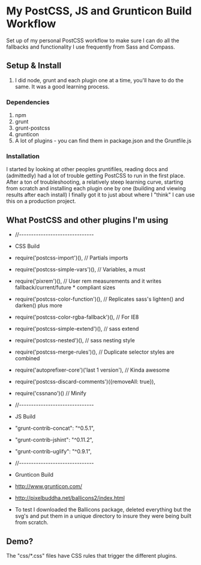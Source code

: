 # My PostCSS, JS and Grunticon Build Workflow
Set up of my personal PostCSS workflow to make sure I can do all the fallbacks and functionality I use frequently from Sass and Compass.

## Setup & Install

1. I did node, grunt and each plugin one at a time, you'll have to do the same. It was a good learning process.

### Dependencies

1. npm
2. grunt 
3. grunt-postcss
4. grunticon
5. A lot of plugins - you can find them in package.json and the Gruntfile.js

### Installation

I started by looking at other peoples gruntifiles, reading docs and (admittedly) had a lot of trouble getting PostCSS to run in the first place. After a ton of troubleshooting, a relatively steep learning curve, starting from scratch and installing each plugin one by one 
(building and viewing results after each install) I finally got it to just about where I "think" I can use this on a production project.


## What PostCSS and other plugins I'm using

* //-------------------------------
* CSS Build
* require('postcss-import')(),                       // Partials imports
* require('postcss-simple-vars')(),                  // Variables, a must
* require('pixrem')(),                               // User rem measurements and it writes fallback/current/future * compliant sizes
* require('postcss-color-function')(),               // Replicates sass's lighten() and darken() plus more
* require('postcss-color-rgba-fallback')(),          // For IE8
* require('postcss-simple-extend')(),                // sass extend
* require('postcss-nested')(),                       // sass nesting style
* require('postcss-merge-rules')(),                  // Duplicate selector styles are combined
* require('autoprefixer-core')('last 1 version'),    // Kinda awesome
* require('postcss-discard-comments')({removeAll: true}),
* require('cssnano')()                               // Minify

* //-------------------------------
* JS Build
* "grunt-contrib-concat": "^0.5.1",
* "grunt-contrib-jshint": "^0.11.2",
* "grunt-contrib-uglify": "^0.9.1",

* //-------------------------------
* Grunticon Build
* http://www.grunticon.com/
* http://pixelbuddha.net/ballicons2/index.html
* To test I downloaded the Ballicons package, deleted everything but the svg's and put them in a unique directory to insure they were being built from scratch.


## Demo?

The "css/*.css" files have CSS rules that trigger the different plugins.
